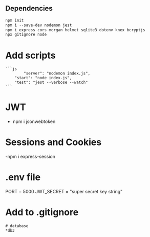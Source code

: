## Dependencies

```javascript
npm init
npm i --save-dev nodemon jest
npm i express cors morgan helmet sqlite3 dotenv knex bcryptjs
npx gitignore node
```

# Add scripts

    ```js
            "server": "nodemon index.js",
        "start": "node index.js",
        "test": "jest --verbose --watch"
    ```

# JWT

- npm i jsonwebtoken

# Sessions and Cookies

-npm i express-session

# .env file

PORT = 5000
JWT_SECRET = "super secret key string"

# Add to .gitignore

```
# database
*db3
```

